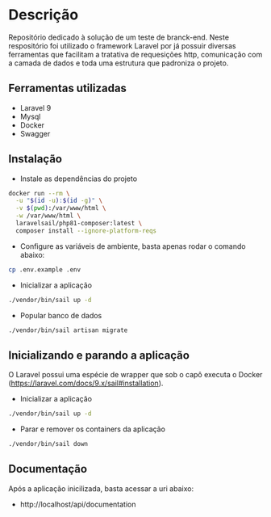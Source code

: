 # Descrição
Repositório dedicado à solução de um teste de branck-end. Neste respositório foi utilizado o framework Laravel por já possuir diversas ferramentas que facilitam a tratativa de requesições http, comunicação com a camada de dados e toda uma estrutura que padroniza o projeto. 

## Ferramentas utilizadas
- Laravel 9
- Mysql
- Docker
- Swagger

## Instalação

- Instale as dependências do projeto
~~~bash
docker run --rm \
  -u "$(id -u):$(id -g)" \
  -v $(pwd):/var/www/html \
  -w /var/www/html \
  laravelsail/php81-composer:latest \
  composer install --ignore-platform-reqs
~~~

- Configure as variáveis de ambiente, basta apenas rodar o comando abaixo:
~~~bash
cp .env.example .env
~~~

- Inicializar a aplicação
~~~bash
./vendor/bin/sail up -d
~~~

- Popular banco de dados
~~~bash
./vendor/bin/sail artisan migrate
~~~

## Inicializando e parando a aplicação
O Laravel possui uma espécie de wrapper que sob o capô executa o Docker (https://laravel.com/docs/9.x/sail#installation).

- Inicializar a aplicação
~~~bash
./vendor/bin/sail up -d
~~~

- Parar e remover os containers da aplicação
~~~bash
./vendor/bin/sail down
~~~

## Documentação

Após a aplicação inicilizada, basta acessar a uri abaixo:

- http://localhost/api/documentation
